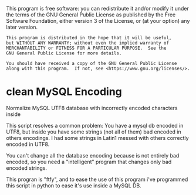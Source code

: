 
This program is free software: you can redistribute it and/or modify
    it under the terms of the GNU General Public License as published by
    the Free Software Foundation, either version 3 of the License, or
    (at your option) any later version.

    This program is distributed in the hope that it will be useful,
    but WITHOUT ANY WARRANTY; without even the implied warranty of
    MERCHANTABILITY or FITNESS FOR A PARTICULAR PURPOSE.  See the
    GNU General Public License for more details.

    You should have received a copy of the GNU General Public License
    along with this program.  If not, see <https://www.gnu.org/licenses/>.




# clean MySQL Encoding
Normalize MySQL UTF8 database with incorrectly encoded characters inside

This script resolves a common problem:
You have a mysql db encoded in UTF8, but inside you have some strings (not all of them) bad encoded in others encodings.
I had some strings in Latin1 messed with others correctly encoded in UTF8.

You can't change all the database encoding because is not entirely bad encoded, so you need a "intelligent" program that changes only 
bad encoded strings.

This progran is "ftfy", and to ease the use of this program i've programmed this script in python to ease it's use inside a MySQL DB.

